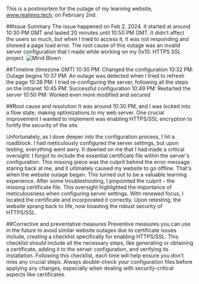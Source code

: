This is a postmortem for the outage of my learning website, www.realmns.tech, on February 2nd.

##Issue Summary
The issue happened on Feb 2, 2024. It started at around 10:30 PM GMT and lasted 20 minutes until 10:50 PM GMT. It didn’t affect the users so much, but when I tried to access it, it was not responding and showed a page load error. The root cause of this outage was an invalid server configuration that I made while working on my 0x10. HTTPS SSL project.
![Mind Blown](https://media.giphy.com/media/v1.Y2lkPTc5MGI3NjExeHB5a2lvaGhhZGhtOWgxcDhpMGVsMDB1cnBpNDFuaGhiYzd3MzVqYSZlcD12MV9pbnRlcm5hbF9naWZfYnlfaWQmY3Q9Zw/5XqGhjDB48YqA/giphy.gif)

##Timeline (timezone GMT)
10:30 PM: Changed the configuration
10:32 PM: Outage begins
10:37 PM: An outage was detected when I tried to refresh the page
10:38 PM: I tried re-configuring the server, following all the steps on the intranet
10:45 PM: Successful configuration
10:49 PM: Restarted the server
10:50 PM: Worked even more modified and secured

##Root cause and resolution
It was around 10:30 PM, and I was locked into a flow state, making optimizations to my web server. One crucial improvement I wanted to implement was enabling HTTPS/SSL encryption to fortify the security of the site.  

Unfortunately, as I dove deeper into the configuration process, I hit a roadblock. I had meticulously configured the server settings, but upon testing, everything went awry. It dawned on me that I had made a critical oversight: I forgot to include the essential certificate file within the server's configuration. This missing piece was the culprit behind the error message staring back at me, and it ultimately caused my website to go offline. That's when the website outage began. This turned out to be a valuable learning experience. After some troubleshooting, I pinpointed the culprit – the missing certificate file. This oversight highlighted the importance of meticulousness when configuring server settings. With renewed focus, I located the certificate and incorporated it correctly. Upon retesting, the website sprang back to life, now boasting the robust security of HTTPS/SSL.

##Corrective and preventative measures
Preventive measures you can use in the future to avoid similar website outages due to certificate issues include, creating a checklist specifically for enabling HTTPS/SSL. This checklist should include all the necessary steps, like generating or obtaining a certificate, adding it to the server configuration, and verifying its installation. Following this checklist, each time will help ensure you don't miss any crucial steps. Always double-check your configuration files before applying any changes, especially when dealing with security-critical aspects like certificates.
